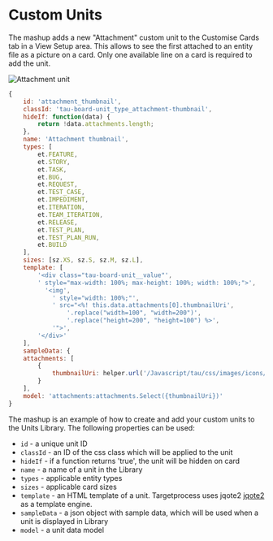 # Custom Units

The mashup adds a new "Attachment" custom unit to the Customise Cards tab in a View Setup area. This allows to see the first attached to an entity file as a picture on a card. Only one available line on a card is required to add the unit.


![Attachment unit](https://github.com/TargetProcess/TP3MashupLibrary/raw/27f8f8d647987cccf001316f3e8a93823eebef72/Custom%20Units/AttachmentUnit.png?raw=true)

```javascript
{
    id: 'attachment_thumbnail',
    classId: 'tau-board-unit_type_attachment-thumbnail',
    hideIf: function(data) {
        return !data.attachments.length;
    },
    name: 'Attachment thumbnail',
    types: [
        et.FEATURE,
        et.STORY,
        et.TASK,
        et.BUG,
        et.REQUEST,
        et.TEST_CASE,
        et.IMPEDIMENT,
        et.ITERATION,
        et.TEAM_ITERATION,
        et.RELEASE,
        et.TEST_PLAN,
        et.TEST_PLAN_RUN,
        et.BUILD
    ],
    sizes: [sz.XS, sz.S, sz.M, sz.L],
    template: [
        '<div class="tau-board-unit__value"',
        ' style="max-width: 100%; max-height: 100%; width: 100%;">',
          '<img',
            ' style="width: 100%;"',
            ' src="<%! this.data.attachments[0].thumbnailUri',
                '.replace("width=100", "width=200")',
                '.replace("height=200", "height=100") %>',
            '">',
        '</div>'
    ],
    sampleData: {
    attachments: [
        {
            thumbnailUri: helper.url('/Javascript/tau/css/images/icons/users/karat.png?size=')
        }
    ],
    model: 'attachments:attachments.Select({thumbnailUri})'
}
```

The mashup is an example of how to create and add your custom units to the Units Library. The following properties can be used:

* `id` - a unique unit ID
* `classId` - an ID of the css class which will be applied to the unit
* `hideIf` - if a function returns 'true', the unit will be hidden on card
* `name` - a name of a unit in the Library
* `types` - applicable entity types
* `sizes` - applicable card sizes
* `template` - an HTML template of a unit. Targetprocess uses jqote2 [jqote2](http://aefxx.com/api/jqote2-reference/) as a template engine.
* `sampleData` - a json object with sample data, which will be used when a unit is displayed in Library
* `model` - a unit data model
